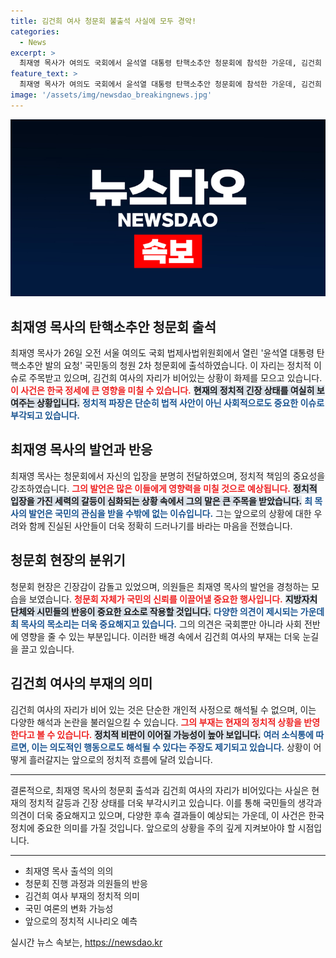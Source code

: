 ```yaml
---
title: 김건희 여사 청문회 불출석 사실에 모두 경악!
categories:
  - News
excerpt: >
  최재영 목사가 여의도 국회에서 윤석열 대통령 탄핵소추안 청문회에 참석한 가운데, 김건희 여사의 빈자리로 더욱 눈길을 끌고 있다. 그녀의 불참 이유는 무엇일까?
feature_text: >
  최재영 목사가 여의도 국회에서 윤석열 대통령 탄핵소추안 청문회에 참석한 가운데, 김건희 여사의 빈자리로 더욱 눈길을 끌고 있다. 그녀의 불참 이유는 무엇일까?
image: '/assets/img/newsdao_breakingnews.jpg'
---
```


<p><img src="/assets/img/newsdao_breakingnews.jpg" alt="implanttips 속보" /></p>

<h2 data-ke-size="size26">최재영 목사의 탄핵소추안 청문회 출석</h2>

<p data-ke-size="size16">최재영 목사가 26일 오전 서울 여의도 국회 법제사법위원회에서 열린 '윤석열 대통령 탄핵소추안 발의 요청' 국민동의 청원 2차 청문회에 출석하였습니다. 이 자리는 정치적 이슈로 주목받고 있으며, 김건희 여사의 자리가 비어있는 상황이 화제를 모으고 있습니다. <b><span style="color: #ee2323;">이 사건은 한국 정세에 큰 영향을 미칠 수 있습니다.</span></b> <b><span style="background-color: #21538527;">현재의 정치적 긴장 상태를 여실히 보여주는 상황입니다.</span></b> <b><span style="color: #1a5490;">정치적 파장은 단순히 법적 사안이 아닌 사회적으로도 중요한 이슈로 부각되고 있습니다.</span></b></p>

<h2 data-ke-size="size26">최재영 목사의 발언과 반응</h2>

<p data-ke-size="size16">최재영 목사는 청문회에서 자신의 입장을 분명히 전달하였으며, 정치적 책임의 중요성을 강조하였습니다. <b><span style="color: #ee2323;">그의 발언은 많은 이들에게 영향력을 미칠 것으로 예상됩니다.</span></b> <b><span style="background-color: #21538527;">정치적 입장을 가진 세력의 갈등이 심화되는 상황 속에서 그의 말은 큰 주목을 받았습니다.</span></b> <b><span style="color: #1a5490;">최 목사의 발언은 국민의 관심을 받을 수밖에 없는 이슈입니다.</span></b> 그는 앞으로의 상황에 대한 우려와 함께 진실된 사안들이 더욱 정확히 드러나기를 바라는 마음을 전했습니다.</p>

<h2 data-ke-size="size26">청문회 현장의 분위기</h2>

<p data-ke-size="size16">청문회 현장은 긴장감이 감돌고 있었으며, 의원들은 최재영 목사의 발언을 경청하는 모습을 보였습니다. <b><span style="color: #ee2323;">청문회 자체가 국민의 신뢰를 이끌어낼 중요한 행사입니다.</span></b> <b><span style="background-color: #21538527;">지방자치단체와 시민들의 반응이 중요한 요소로 작용할 것입니다.</span></b> <b><span style="color: #1a5490;">다양한 의견이 제시되는 가운데 최 목사의 목소리는 더욱 중요해지고 있습니다.</span></b> 그의 의견은 국회뿐만 아니라 사회 전반에 영향을 줄 수 있는 부분입니다. 이러한 배경 속에서 김건희 여사의 부재는 더욱 눈길을 끌고 있습니다.</p>

<h2 data-ke-size="size26">김건희 여사의 부재의 의미</h2>

<p data-ke-size="size16">김건희 여사의 자리가 비어 있는 것은 단순한 개인적 사정으로 해석될 수 없으며, 이는 다양한 해석과 논란을 불러일으킬 수 있습니다. <b><span style="color: #ee2323;">그의 부재는 현재의 정치적 상황을 반영한다고 볼 수 있습니다.</span></b> <b><span style="background-color: #21538527;">정치적 비판이 이어질 가능성이 높아 보입니다.</span></b> <b><span style="color: #1a5490;">여러 소식통에 따르면, 이는 의도적인 행동으로도 해석될 수 있다는 주장도 제기되고 있습니다.</span></b> 상황이 어떻게 흘러갈지는 앞으로의 정치적 흐름에 달려 있습니다.</p>

<hr>

<p data-ke-size="size16">결론적으로, 최재영 목사의 청문회 출석과 김건희 여사의 자리가 비어있다는 사실은 현재의 정치적 갈등과 긴장 상태를 더욱 부각시키고 있습니다. 이를 통해 국민들의 생각과 의견이 더욱 중요해지고 있으며, 다양한 후속 결과들이 예상되는 가운데, 이 사건은 한국 정치에 중요한 의미를 가질 것입니다. 앞으로의 상황을 주의 깊게 지켜보아야 할 시점입니다.</p>

<hr>

<ul>
<li>최재영 목사 출석의 의의</li>
<li>청문회 진행 과정과 의원들의 반응</li>
<li>김건희 여사 부재의 정치적 의미</li>
<li>국민 여론의 변화 가능성</li>
<li>앞으로의 정치적 시나리오 예측</li>
</ul>
실시간 뉴스 속보는, <a href="https://newsdao.kr" rel="dofollow">https://newsdao.kr</a>


